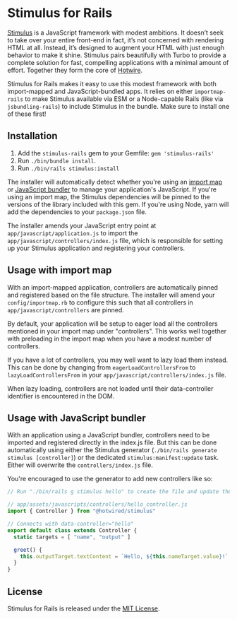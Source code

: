 # Stimulus for Rails

[Stimulus](https://stimulus.hotwired.dev) is a JavaScript framework with modest ambitions. It doesn’t seek to take over your entire front-end in fact, it’s not concerned with rendering HTML at all. Instead, it’s designed to augment your HTML with just enough behavior to make it shine. Stimulus pairs beautifully with Turbo to provide a complete solution for fast, compelling applications with a minimal amount of effort. Together they form the core of [Hotwire](https://hotwired.dev).

Stimulus for Rails makes it easy to use this modest framework with both import-mapped and JavaScript-bundled apps. It relies on either `importmap-rails` to make Stimulus available via ESM or a Node-capable Rails (like via `jsbundling-rails`) to include Stimulus in the bundle. Make sure to install one of these first!


## Installation

1. Add the `stimulus-rails` gem to your Gemfile: `gem 'stimulus-rails'`
2. Run `./bin/bundle install`.
3. Run `./bin/rails stimulus:install`

The installer will automatically detect whether you're using an [import map](https://github.com/rails/importmap-rails) or [JavaScript bundler](https://github.com/rails/jsbundling-rails) to manage your application's JavaScript. If you're using an import map, the Stimulus dependencies will be pinned to the versions of the library included with this gem. If you're using Node, yarn will add the dependencies to your `package.json` file.

The installer amends your JavaScript entry point at `app/javascript/application.js` to import the `app/javascript/controllers/index.js` file, which is responsible for setting up your Stimulus application and registering your controllers.


## Usage with import map

With an import-mapped application, controllers are automatically pinned and registered based on the file structure. The installer will amend your `config/importmap.rb` to configure this such that all controllers in `app/javascript/controllers` are pinned.

By default, your application will be setup to eager load all the controllers mentioned in your import map under "controllers". This works well together with preloading in the import map when you have a modest number of controllers.

If you have a lot of controllers, you may well want to lazy load them instead. This can be done by changing from `eagerLoadControllersFrom` to `lazyLoadControllersFrom` in your `app/javascript/controllers/index.js` file.

When lazy loading, controllers are not loaded until their data-controller identifier is encountered in the DOM.


## Usage with JavaScript bundler

With an application using a JavaScript bundler, controllers need to be imported and registered directly in the index.js file. But this can be done automatically using either the Stimulus generator (`./bin/rails generate stimulus [controller]`) or the dedicated `stimulus:manifest:update` task. Either will overwrite the `controllers/index.js` file.

You're encouraged to use the generator to add new controllers like so:

```javascript
// Run "./bin/rails g stimulus hello" to create the file and update the index, then amend:

// app/assets/javascripts/controllers/hello_controller.js
import { Controller } from "@hotwired/stimulus"

// Connects with data-controller="hello"
export default class extends Controller {
  static targets = [ "name", "output" ]

  greet() {
    this.outputTarget.textContent = `Hello, ${this.nameTarget.value}!`
  }
}
```


## License

Stimulus for Rails is released under the [MIT License](https://opensource.org/licenses/MIT).

